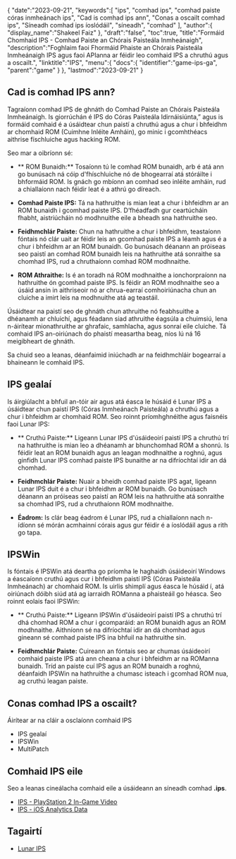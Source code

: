 {
   "date":"2023-09-21",
   "keywords":[
"ips",
"comhad ips",
"comhad paiste córas inmheánach ips",
"Cad is comhad ips ann",
"Conas a oscailt comhad ips",
"Síneadh comhad ips íoslódáil",
"síneadh",
"comhad"
],
   "author":{
      "display_name":"Shakeel Faiz"
},
   "draft":"false",
   "toc":true,
   "title":"Formáid Chomhaid IPS - Comhad Paiste an Chórais Paisteála Inmheánaigh",
   "description":"Foghlaim faoi Fhormáid Phaiste an Chórais Paisteála Inmheánaigh IPS agus faoi APIanna ar féidir leo comhaid IPS a chruthú agus a oscailt.",
   "linktitle":"IPS",
   "menu":{
      "docs":{
         "identifier":"game-ips-ga",
         "parent":"game"
}
},
   "lastmod":"2023-09-21"
}

## Cad is comhad IPS ann?

Tagraíonn comhad IPS de ghnáth do Comhad Paiste an Chórais Paisteála Inmheánaigh. Is giorrúchán é IPS do Córas Paisteála Idirnáisiúnta,” agus is formáid comhaid é a úsáidtear chun paistí a chruthú agus a chur i bhfeidhm ar chomhaid ROM (Cuimhne Inléite Amháin), go minic i gcomhthéacs aithrise físchluiche agus hacking ROM.

Seo mar a oibríonn sé:

- ** ROM Bunaidh:** Tosaíonn tú le comhad ROM bunaidh, arb é atá ann go bunúsach ná cóip d'fhíschluiche nó de bhogearraí atá stóráilte i bhformáid ROM. Is gnách go mbíonn an comhad seo inléite amháin, rud a chiallaíonn nach féidir leat é a athrú go díreach.

- **Comhad Paiste IPS:** Tá na hathruithe is mian leat a chur i bhfeidhm ar an ROM bunaidh i gcomhad paiste IPS. D’fhéadfadh gur ceartúcháin fhabht, aistriúcháin nó modhnuithe eile a bheadh sna hathruithe seo.

- **Feidhmchlár Paiste:** Chun na hathruithe a chur i bhfeidhm, teastaíonn fóntais nó clár uait ar féidir leis an gcomhad paiste IPS a léamh agus é a chur i bhfeidhm ar an ROM bunaidh. Go bunúsach déanann an próiseas seo paistí an comhad ROM bunaidh leis na hathruithe atá sonraithe sa chomhad IPS, rud a chruthaíonn comhad ROM modhnaithe.

- **ROM Athraithe:** Is é an toradh ná ROM modhnaithe a ionchorpraíonn na hathruithe ón gcomhad paiste IPS. Is féidir an ROM modhnaithe seo a úsáid ansin in aithriseoir nó ar chrua-earraí comhoiriúnacha chun an cluiche a imirt leis na modhnuithe atá ag teastáil.

Úsáidtear na paistí seo de ghnáth chun athruithe nó feabhsuithe a dhéanamh ar chluichí, agus féadann siad athruithe éagsúla a chuimsiú, lena n-áirítear mionathruithe ar ghrafaic, samhlacha, agus sonraí eile cluiche. Tá comhaid IPS an-oiriúnach do phaistí measartha beag, níos lú ná 16 meigibheart de ghnáth.

Sa chuid seo a leanas, déanfaimid iniúchadh ar na feidhmchláir bogearraí a bhaineann le comhaid IPS.

## IPS gealaí

Is áirgiúlacht a bhfuil an-tóir air agus atá éasca le húsáid é Lunar IPS a úsáidtear chun paistí IPS (Córas Inmheánach Paisteála) a chruthú agus a chur i bhfeidhm ar chomhaid ROM. Seo roinnt príomhghnéithe agus faisnéis faoi Lunar IPS:

- ** Cruthú Paiste:** Ligeann Lunar IPS d'úsáideoirí paistí IPS a chruthú trí na hathruithe is mian leo a dhéanamh ar bhunchomhad ROM a shonrú. Is féidir leat an ROM bunaidh agus an leagan modhnaithe a roghnú, agus ginfidh Lunar IPS comhad paiste IPS bunaithe ar na difríochtaí idir an dá chomhad.

- **Feidhmchlár Paiste:** Nuair a bheidh comhad paiste IPS agat, ligeann Lunar IPS duit é a chur i bhfeidhm ar ROM bunaidh. Go bunúsach déanann an próiseas seo paistí an ROM leis na hathruithe atá sonraithe sa chomhad IPS, rud a chruthaíonn ROM modhnaithe.

- **Éadrom:** Is clár beag éadrom é Lunar IPS, rud a chiallaíonn nach n-ídíonn sé mórán acmhainní córais agus gur féidir é a íoslódáil agus a rith go tapa.

## IPSWin

Is fóntais é IPSWin atá deartha go príomha le haghaidh úsáideoirí Windows a éascaíonn cruthú agus cur i bhfeidhm paistí IPS (Córas Paisteála Inmheánach) ar chomhaid ROM. Is uirlis shimplí agus éasca le húsáid í, atá oiriúnach dóibh siúd atá ag iarraidh ROManna a phaisteáil go héasca. Seo roinnt eolais faoi IPSWin:

- ** Cruthú Paiste:** Ligeann IPSWin d'úsáideoirí paistí IPS a chruthú trí dhá chomhad ROM a chur i gcomparáid: an ROM bunaidh agus an ROM modhnaithe. Aithníonn sé na difríochtaí idir an dá chomhad agus gineann sé comhad paiste IPS ina bhfuil na hathruithe sin.

- **Feidhmchlár Paiste:** Cuireann an fóntais seo ar chumas úsáideoirí comhaid paiste IPS atá ann cheana a chur i bhfeidhm ar na ROManna bunaidh. Tríd an paiste cuí IPS agus an ROM bunaidh a roghnú, déanfaidh IPSWin na hathruithe a chumasc isteach i gcomhad ROM nua, ag cruthú leagan paiste.

## Conas comhad IPS a oscailt?

Áirítear ar na cláir a osclaíonn comhaid IPS

- IPS gealaí
- IPSWin
- MultiPatch

## Comhaid IPS eile

Seo a leanas cineálacha comhaid eile a úsáideann an síneadh comhad **.ips**.

- [IPS - PlayStation 2 In-Game Video](/game/ips-ps2/)
- [IPS - iOS Analytics Data](/misc/ips/)

## Tagairtí
* [Lunar IPS](https://www.romhacking.net/utilities/240/)
